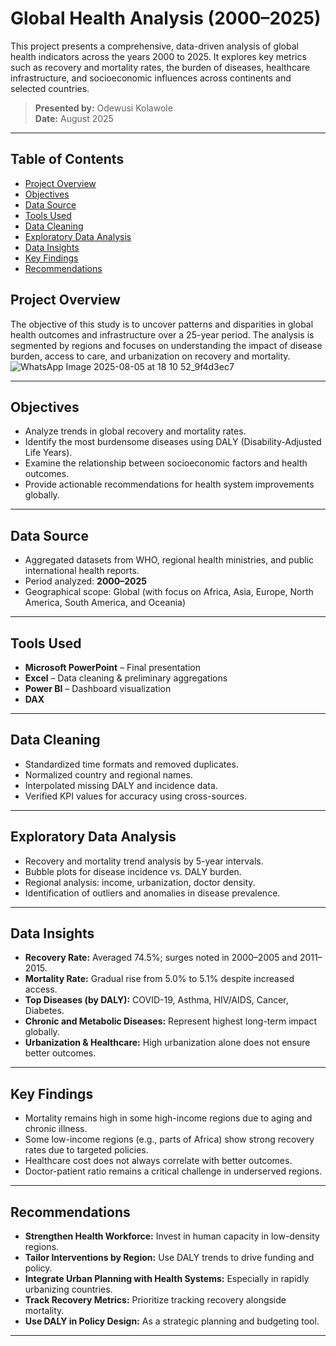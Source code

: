 #  Global Health Analysis (2000–2025)

This project presents a comprehensive, data-driven analysis of global health indicators across the years 2000 to 2025. It explores key metrics such as recovery and mortality rates, the burden of diseases, healthcare infrastructure, and socioeconomic influences across continents and selected countries.

> **Presented by:** Odewusi Kolawole  
> **Date:** August 2025

---

## Table of Contents
- [Project Overview](#project-overview)
- [Objectives](#objectives)
- [Data Source](#data-source)
- [Tools Used](#tools-used)
- [Data Cleaning](#data-cleaning)
- [Exploratory Data Analysis](#exploratory-data-analysis)
- [Data Insights](#data-insights)
- [Key Findings](#key-findings)
- [Recommendations](#recommendations)

##  Project Overview

The objective of this study is to uncover patterns and disparities in global health outcomes and infrastructure over a 25-year period. The analysis is segmented by regions and focuses on understanding the impact of disease burden, access to care, and urbanization on recovery and mortality.
![WhatsApp Image 2025-08-05 at 18 10 52_9f4d3ec7](https://github.com/user-attachments/assets/a4317a99-c6f2-410b-857b-9534ae522d50)

---

##  Objectives

- Analyze trends in global recovery and mortality rates.
- Identify the most burdensome diseases using DALY (Disability-Adjusted Life Years).
- Examine the relationship between socioeconomic factors and health outcomes.
- Provide actionable recommendations for health system improvements globally.

---

##  Data Source

- Aggregated datasets from WHO, regional health ministries, and public international health reports.
- Period analyzed: **2000–2025**
- Geographical scope: Global (with focus on Africa, Asia, Europe, North America, South America, and Oceania)

---

##  Tools Used

- **Microsoft PowerPoint** – Final presentation
- **Excel** – Data cleaning & preliminary aggregations
- **Power BI** – Dashboard visualization
- **DAX**

---

##  Data Cleaning

- Standardized time formats and removed duplicates.
- Normalized country and regional names.
- Interpolated missing DALY and incidence data.
- Verified KPI values for accuracy using cross-sources.

---

##  Exploratory Data Analysis

- Recovery and mortality trend analysis by 5-year intervals.
- Bubble plots for disease incidence vs. DALY burden.
- Regional analysis: income, urbanization, doctor density.
- Identification of outliers and anomalies in disease prevalence.

---

##  Data Insights

- **Recovery Rate:** Averaged 74.5%; surges noted in 2000–2005 and 2011–2015.
- **Mortality Rate:** Gradual rise from 5.0% to 5.1% despite increased access.
- **Top Diseases (by DALY):** COVID-19, Asthma, HIV/AIDS, Cancer, Diabetes.
- **Chronic and Metabolic Diseases:** Represent highest long-term impact globally.
- **Urbanization & Healthcare:** High urbanization alone does not ensure better outcomes.

---

##  Key Findings

- Mortality remains high in some high-income regions due to aging and chronic illness.
- Some low-income regions (e.g., parts of Africa) show strong recovery rates due to targeted policies.
- Healthcare cost does not always correlate with better outcomes.
- Doctor-patient ratio remains a critical challenge in underserved regions.

---

##  Recommendations

- **Strengthen Health Workforce:** Invest in human capacity in low-density regions.
- **Tailor Interventions by Region:** Use DALY trends to drive funding and policy.
- **Integrate Urban Planning with Health Systems:** Especially in rapidly urbanizing countries.
- **Track Recovery Metrics:** Prioritize tracking recovery alongside mortality.
- **Use DALY in Policy Design:** As a strategic planning and budgeting tool.


--- 
